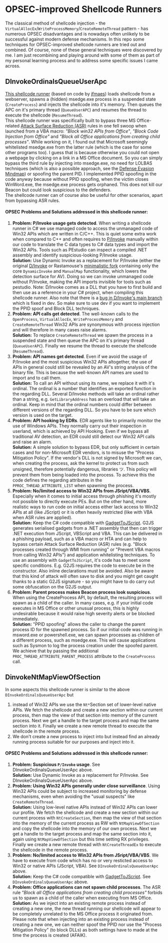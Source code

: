 # OPSEC-improved Shellcode Runners
The classical method of shellcode injection - the `VirtualAllocEx`/`WriteProcessMemory`/`CreateRemoteThread` pattern - has numerous OPSEC disadvantages and is nowadays often unlikely to be successful against modern defense mechanisms. In this repo some techniques for OPSEC-improved shellcode runners are tried out and combined. Of course, none of these general techniques were discovered by me. I am just recombining and playing around with some of them as part of my personal learning process and to address some specific issues I came across.

## DInvokeOrdinalsQueueUserApc
[This shellcode runner](https://github.com/Pwnd4/DefenseEvasion/blob/main/ShellcodeRunners/DInvokeOrdinalsQueueUserApc.cs) (based on code by [jfmaes](https://gist.github.com/jfmaes)) loads shellcode from a webserver, spawns a (hidden) msedge.exe process in a suspended state (`CreateProcess`) and injects the shellcode into it's memory. Then queues the APC on it's primary thread (`QueueUserAPC`) and resumes the thread to execute the shellcode (`ResumeThread`).     
This shellcode runner was specifically built to bypass three MS Office-related [Attack Surface Reduction (ASR)](https://learn.microsoft.com/en-us/microsoft-365/security/defender-endpoint/attack-surface-reduction?view=o365-worldwide) rules in one fell swoop when launched from a VBA macro: *"Block win32 APIs from Office"*, *"Block Code Injection from Office"* and *"Block all Office applications from creating child processes"*. While working on it, I found out that Microsoft seemingly whitelisted msedge.exe from the latter rule (which is the case for some other programs too). I guess that is because otherwise you could not open a webpage by clicking on a link in a MS Office document. So you can simply bypass the third rule by injecting into msedge.exe, no need for LOLBAS techniques (which is also a possible approach, see the [Defense Evasion Mindmap](https://github.com/Pwnd4/DefenseEvasion/blob/main/CobaltStrikeDefenseEvasion.pdf)) or spoofing the parent PID. I implemented PPID spoofing in the code anyway because without PPID spoofing, when the victim closes WinWord.exe, the msedge.exe process gets orphaned. This does not kill our Beacon but could look suspicious to the defenders.  
The shellcode runner can of course also be useful for other scenarios, apart from bypassing ASR rules.

#### OPSEC Problems and Solutions addressed in this shellcode runner:
1. **Problem: P/Invoke usage gets detected**. When writing a shellcode runner in C# we use managed code to access the unmanaged code of Win32 APIs which are written in C/C++. This is quiet some extra work when compared to C++ and often requires to [P/Invoke](https://docs.microsoft.com/en-us/dotnet/standard/native-interop/pinvoke) manually within our code to translate the C data types to C# data types and import the Win32 APIs. Tools such as PEstudio can inspect a compiled .NET assembly and identify suspicious-looking P/Invoke usage.  
**Solution:** Use Dynamic Invoke as a replacement for P/Invoke (either the original [D/Invoke](https://github.com/TheWover/DInvoke) or Rastamouse's [minimalistic fork](https://github.com/rasta-mouse/DInvoke/) containing only the core `DynamicInvoke` and `ManualMap` functionality, which lowers the detection surface for AV). Doing so we can invoke unmanaged code without P/Invoke, making the API imports invisible for tools such as pestudio. Note: D/Invoke comes as a DLL that you have to first build and then use as a reference in your C# project, when compiling this shellcode runner. Also note that there is a [bug in D/Invoke's main branch](https://github.com/TheWover/DInvoke/issues/13) which is fixed in dev. So make sure to use dev if you want to implement the PPID spoof and Block DLL techniques.
2. **Problem: API calls get detected**. The well-known calls to the `OpenProcess`, `VirtualAllocEx`, `WriteProcessMemory` and `CreateRemoteThread` Win32 APIs are synonymous with process injection and will therefore in many cases raise alarms.  
**Solution:** To replace `CreateRemoteThread` we spawn the process in a suspended state and then queue the APC on it's primary thread (`QueueUserAPC`). Finally we resume the thread to execute the shellcode (`ResumeThread`). 
3. **Problem: API names get detected**. Even if we avoid the usage of P/Invoke and the most suspicious Win32 APIs altogether, the use of APIs in general could still be revealed by an AV's string analysis of the binary file. This is because the well-known API names are used to import and to call them.  
**Solution:** To call an API without using its name, we replace it with it's ordinal. The ordinal is a number that identifies an exported function in the regarding DLL. Several D/Invoke methods will take an ordinal rather than a string, e.g. `GetLibraryAddress` has an overload that will take an ordinal. Keep in mind that the ordinal numbers could differ between different versions of the regarding DLL. So you have to be sure which version is used on the target.
4. **Problem: API hooking by EDRs**. EDR agents like to primarily monitor the use of Windows APIs. They normally carry out their inspection in userland, which is achieved by API Hooking.  Even if we bypass all traditional AV detection, an EDR could still detect our Win32 API calls and raise an alarm.  
**Solution:** A simple solution to bypass EDR, but only sufficient in certain cases and for non-Microsoft EDR vendors, is to misuse the "Process Mitigation Policy". If the vendor's DLL is not signed by Microsoft we can, when creating the process, ask the kernel to protect us from such unsigned, therefore potentially dangerous, libraries ツ. This policy will prevent them from being loaded into the process. To achieve this the code defines the regarding attributes in the `PPROC_THREAD_ATTRIBUTE_LIST` when spawning the process. 
5. **Problem: No/limited access to Win32 APIs from JSript/VBA/VBS**. Especially when it comes to initial access through phishing it's mostly not possible to directly execute PEs. But on the other hand, more realistic ways to run code on initial access either lack access to Win32 APIs at all (like JScript) or it is often heavily restricted (like with VBA when ASR rules are applied).  
**Solution:** Keep the C# code compatible with [GadgetToJScript](https://github.com/med0x2e/GadgetToJScript). G2JS generates serialised gadgets from a .NET assembly that then can trigger .NET execution from JScript, VBScript and VBA. This can be delivered in a phishing payload, such as a VBA macro or HTA and can help to bypass certain Attack Surface Reduction (ASR) rules (e.g. "Block processes created through WMI from running" or "Prevent VBA macros from calling Win32 APIs") and application whitelisting techniques. To use an assembly with `GadgetToJScript`, it's code has to meet some specific conditions. E.g. G2JS requires the code to execute be in the constructor. Also inline declarations must be avoided. Also be aware that this kind of attack will often save to disk and you might get caught thanks to a static G2JS signature - so you might have to do carry out some obfuscation on the G2JS output.
6. **Problem: Parent process makes Beacon process look suspicious**. When using the CreateProcess API, by default, the resulting process will spawn as a child of the caller. In many cases, e.g. if your initial code executes in MS Office or other unusual process, this is highly undesirable because it would raise high severity alerts or be blocked immediately.  
**Solution:** "PPID spoofing" allows the caller to change the parent process ID for the spawned process.  So if our initial code was running in msword.exe or powershell.exe, we can spawn processes as children of a different process, such as msedge.exe.  This will cause applications such as Sysmon to log the process creation under the spoofed parent. We achieve that by passing the additional `PROC_THREAD_ATTRIBUTE_PARENT_PROCESS` attribute to the `CreateProcess` call. 

## DinvokeNtMapViewOfSection
In some aspects this shellcode runner is similar to the above `DInvokeOrdinalsQueueUserApc` but 
1. instead of Win32 APIs we use the `Nt*`Section set of lower-level native APIs. We fetch the shellcode and create a new section within our current process, then map the view of that section into memory of the current process. Next we get a handle to the target process and map the same section into it. Finally we create a new remote thread to execute the shellcode in the remote process.
2. We don't create a new process to inject into but instead find an already running process suitable for our purposes and inject into it.

#### OPSEC Problems and Solutions addressed in this shellcode runner:
1. **Problem: Suspicious `P/Invoke` usage**. See DInvokeOrdinalsQueueUserApc above.  
**Solution:** Use Dynamic Invoke as a replacement for P/Invoke. See DInvokeOrdinalsQueueUserApc above.
2. **Problem: Using Win32 APIs generally under close surveillance**. Using Win32 APIs could be subject to increased monitoring by defense mechanisms, even when avoiding the "usual suspects" like `CreateRemoteThread`.  
**Solution:** Using low-level native APIs instead of Win32 APIs can lower our profile. We fetch the shellcode and create a new section within our current process with `NtCreateSection`, then map the view of that section into the memory of the current process as RW with `NtMapViewOfSection` and copy the shellcode into the memory of our own process. Next we get a handle to the target process and map the same section into it, again using `NtMapViewOfSection` but this time setting RX privileges. Finally we create a new remote thread with `NtCreateThreadEx` to execute the shellcode in the remote process.
3. **Problem: No/limited access to Win32 APIs from JSript/VBA/VBS**. We have to execute from code which has no or very resticted access to Win32 or native APIs (JScript, VBA). See `DInvokeOrdinalsQueueUserApc` above.  
**Solution:** Keep the C# code compatible with [GadgetToJScript](https://github.com/med0x2e/GadgetToJScript). See `DInvokeOrdinalsQueueUserApc` above.  
4. **Problem: Office applications can not spawn child processes**. The ASR rule *"Block all Office applications from creating child processes"* forbids us to spawn as a child of the caller when executing from MS Office.  
**Solution:** As we inject into an existing remote process instead of creating a new one, the new thread running our shellcode will appear to be completely unrelated to the MS Office process it originated from. Please note that when injecting into an existing process instead of creating a new one, we can neither spoof the PPID nor use the "Process Mitigation Policy" (to block DLLs) as both settings have to made at the time the process is created (AFAIK).
